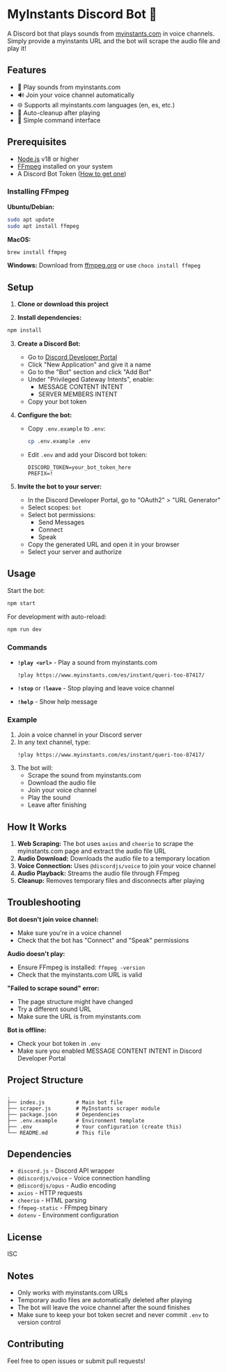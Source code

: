 # MyInstants Discord Bot 🎵

A Discord bot that plays sounds from [myinstants.com](https://www.myinstants.com) in voice channels. Simply provide a myinstants URL and the bot will scrape the audio file and play it!

## Features

- 🎵 Play sounds from myinstants.com
- 🔊 Join your voice channel automatically
- 🌐 Supports all myinstants.com languages (en, es, etc.)
- 🧹 Auto-cleanup after playing
- 📝 Simple command interface

## Prerequisites

- [Node.js](https://nodejs.org/) v18 or higher
- [FFmpeg](https://ffmpeg.org/) installed on your system
- A Discord Bot Token ([How to get one](https://discord.com/developers/applications))

### Installing FFmpeg

**Ubuntu/Debian:**
```bash
sudo apt update
sudo apt install ffmpeg
```

**MacOS:**
```bash
brew install ffmpeg
```

**Windows:**
Download from [ffmpeg.org](https://ffmpeg.org/download.html) or use `choco install ffmpeg`

## Setup

1. **Clone or download this project**

2. **Install dependencies:**
```bash
npm install
```

3. **Create a Discord Bot:**
   - Go to [Discord Developer Portal](https://discord.com/developers/applications)
   - Click "New Application" and give it a name
   - Go to the "Bot" section and click "Add Bot"
   - Under "Privileged Gateway Intents", enable:
     - MESSAGE CONTENT INTENT
     - SERVER MEMBERS INTENT
   - Copy your bot token

4. **Configure the bot:**
   - Copy `.env.example` to `.env`:
     ```bash
     cp .env.example .env
     ```
   - Edit `.env` and add your Discord bot token:
     ```
     DISCORD_TOKEN=your_bot_token_here
     PREFIX=!
     ```

5. **Invite the bot to your server:**
   - In the Discord Developer Portal, go to "OAuth2" > "URL Generator"
   - Select scopes: `bot`
   - Select bot permissions:
     - Send Messages
     - Connect
     - Speak
   - Copy the generated URL and open it in your browser
   - Select your server and authorize

## Usage

Start the bot:
```bash
npm start
```

For development with auto-reload:
```bash
npm run dev
```

### Commands

- **`!play <url>`** - Play a sound from myinstants.com
  ```
  !play https://www.myinstants.com/es/instant/queri-too-87417/
  ```

- **`!stop`** or **`!leave`** - Stop playing and leave voice channel

- **`!help`** - Show help message

### Example

1. Join a voice channel in your Discord server
2. In any text channel, type:
   ```
   !play https://www.myinstants.com/es/instant/queri-too-87417/
   ```
3. The bot will:
   - Scrape the sound from myinstants.com
   - Download the audio file
   - Join your voice channel
   - Play the sound
   - Leave after finishing

## How It Works

1. **Web Scraping:** The bot uses `axios` and `cheerio` to scrape the myinstants.com page and extract the audio file URL
2. **Audio Download:** Downloads the audio file to a temporary location
3. **Voice Connection:** Uses `@discordjs/voice` to join your voice channel
4. **Audio Playback:** Streams the audio file through FFmpeg
5. **Cleanup:** Removes temporary files and disconnects after playing

## Troubleshooting

**Bot doesn't join voice channel:**
- Make sure you're in a voice channel
- Check that the bot has "Connect" and "Speak" permissions

**Audio doesn't play:**
- Ensure FFmpeg is installed: `ffmpeg -version`
- Check that the myinstants.com URL is valid

**"Failed to scrape sound" error:**
- The page structure might have changed
- Try a different sound URL
- Make sure the URL is from myinstants.com

**Bot is offline:**
- Check your bot token in `.env`
- Make sure you enabled MESSAGE CONTENT INTENT in Discord Developer Portal

## Project Structure

```
.
├── index.js          # Main bot file
├── scraper.js        # MyInstants scraper module
├── package.json      # Dependencies
├── .env.example      # Environment template
├── .env              # Your configuration (create this)
└── README.md         # This file
```

## Dependencies

- `discord.js` - Discord API wrapper
- `@discordjs/voice` - Voice connection handling
- `@discordjs/opus` - Audio encoding
- `axios` - HTTP requests
- `cheerio` - HTML parsing
- `ffmpeg-static` - FFmpeg binary
- `dotenv` - Environment configuration

## License

ISC

## Notes

- Only works with myinstants.com URLs
- Temporary audio files are automatically deleted after playing
- The bot will leave the voice channel after the sound finishes
- Make sure to keep your bot token secret and never commit `.env` to version control

## Contributing

Feel free to open issues or submit pull requests!
